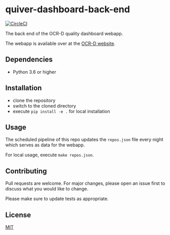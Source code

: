 # quiver-dashboard-back-end

[![CircleCI](https://circleci.com/gh/OCR-D/quiver-dashboard-back-end/tree/main.svg?style=svg)](https://circleci.com/gh/OCR-D/quiver-dashboard-back-end/tree/main)

The back end of the OCR-D quality dashboard webapp.

The webapp is available over at the [OCR-D website](https://ocr-d.de/quiver/).

## Dependencies

- Python 3.6 or higher

## Installation

- clone the repository
- switch to the cloned directory
- execute `pip install -e .` for local installation

## Usage

The scheduled pipeline of this repo updates the `repos.json` file every night which serves as data for the webapp.

For local usage, execute `make repos.json`.

## Contributing

Pull requests are welcome. For major changes, please open an issue first to discuss what you would like to change.

Please make sure to update tests as appropriate.

## License

[MIT](LICENSE)